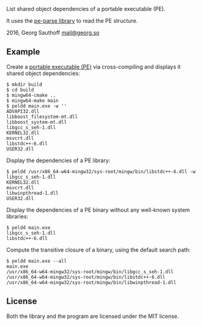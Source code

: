 List shared object dependencies of a portable executable (PE).

It uses the [pe-parse library][2] to read the PE structure.

2016, Georg Sauthoff <mail@georg.so>

## Example

Create a [portable executable (PE)][1] via cross-compiling
and displays it shared object dependencies:

    $ mkdir build
    $ cd build
    $ mingw64-cmake ..
    $ mingw64-make main
    $ peldd main.exe -w ''
    ADVAPI32.dll
    libboost_filesystem-mt.dll
    libboost_system-mt.dll
    libgcc_s_seh-1.dll
    KERNEL32.dll
    msvcrt.dll
    libstdc++-6.dll
    USER32.dll

Display the dependencies of a PE library:

    $ peldd /usr/x86_64-w64-mingw32/sys-root/mingw/bin/libstdc++-6.dll -w
    libgcc_s_seh-1.dll
    KERNEL32.dll
    msvcrt.dll
    libwinpthread-1.dll
    USER32.dll

Display the dependencies of a PE binary without any well-known
system libraries:

    $ peldd main.exe
    libgcc_s_seh-1.dll
    libstdc++-6.dll

Compute the transitive closure of a binary, using the default
search path:

    $ peldd main.exe --all
    main.exe
    /usr/x86_64-w64-mingw32/sys-root/mingw/bin/libgcc_s_seh-1.dll
    /usr/x86_64-w64-mingw32/sys-root/mingw/bin/libstdc++-6.dll
    /usr/x86_64-w64-mingw32/sys-root/mingw/bin/libwinpthread-1.dll

## License

Both the library and the program are licensed under the MIT license.

[1]: https://en.wikipedia.org/wiki/Portable_Executable
[2]: https://github.com/trailofbits/pe-parse
